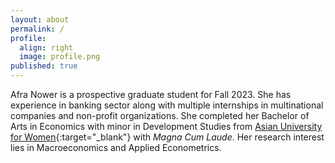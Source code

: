 ```yaml
---
layout: about
permalink: /
profile:
  align: right
  image: profile.png
published: true
---
```


Afra Nower is a prospective graduate student for Fall 2023. She has experience in banking sector along with multiple internships in multinational companies and non-profit organizations. She completed her Bachelor of Arts in Economics with minor in Development Studies from [Asian University for Women](https://asian-university.org){:target="_blank"} with *Magna Cum Laude*. Her research interest lies in Macroeconomics and Applied Econometrics. 
